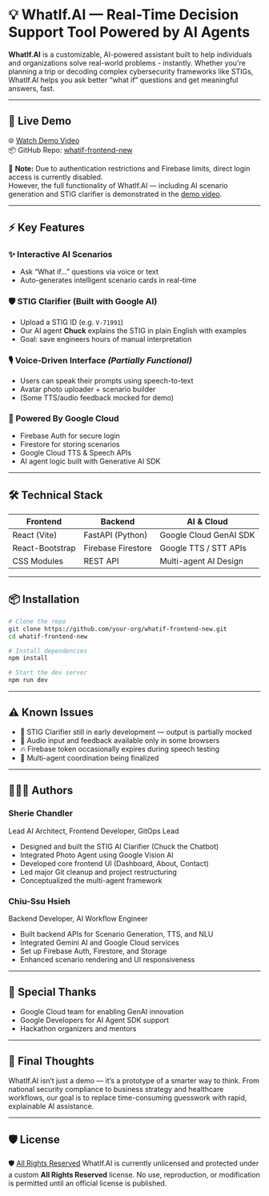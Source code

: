 
# 💡 WhatIf.AI — Real-Time Decision Support Tool Powered by AI Agents

**WhatIf.AI** is a customizable, AI-powered assistant built to help individuals and organizations solve real-world problems - instantly. Whether you're planning a trip or decoding complex cybersecurity frameworks like STIGs, WhatIf.AI helps you ask better “what if” questions and get meaningful answers, fast.

---

## 🚀 Live Demo

🌐 [Watch Demo Video](https://youtu.be/gO2sST58LZU?si=YFqsFDzK7xRzzCQp)  
📦 GitHub Repo: [whatif-frontend-new](https://github.com/Bi-nary-Genius/autonomates-gc-adk.git)

🔐 **Note:** Due to authentication restrictions and Firebase limits, direct login access is currently disabled.  
However, the full functionality of WhatIf.AI — including AI scenario generation and STIG clarifier is demonstrated in the [demo video](https://youtu.be/gO2sST58LZU?si=YFqsFDzK7xRzzCQp).


---

## ⚡ Key Features

### ✨ Interactive AI Scenarios
- Ask “What if…” questions via voice or text
- Auto-generates intelligent scenario cards in real-time

### 🛡️ STIG Clarifier (Built with Google AI)
- Upload a STIG ID (e.g. `V-71991`)
- Our AI agent **Chuck** explains the STIG in plain English with examples
- Goal: save engineers hours of manual interpretation

### 🎙️ Voice-Driven Interface *(Partially Functional)*
- Users can speak their prompts using speech-to-text
- Avatar photo uploader + scenario builder
- (Some TTS/audio feedback mocked for demo)

### 🔐 Powered By Google Cloud
- Firebase Auth for secure login  
- Firestore for storing scenarios  
- Google Cloud TTS & Speech APIs  
- AI agent logic built with Generative AI SDK  

---

## 🛠️ Technical Stack

| Frontend          | Backend            | AI & Cloud               |
|------------------|--------------------|--------------------------|
| React (Vite)     | FastAPI (Python)   | Google Cloud GenAI SDK   |
| React-Bootstrap  | Firebase Firestore | Google TTS / STT APIs    |
| CSS Modules      | REST API           | Multi-agent AI Design    |

---

## 📦 Installation

```bash
# Clone the repo
git clone https://github.com/your-org/whatif-frontend-new.git
cd whatif-frontend-new

# Install dependencies
npm install

# Start the dev server
npm run dev
````

---

## ⚠️ Known Issues

* 🔧 STIG Clarifier still in early development — output is partially mocked
* 🎤 Audio input and feedback available only in some browsers
* 🔥 Firebase token occasionally expires during speech testing
* 👥 Multi-agent coordination being finalized

---

## 👩🏽‍💻 Authors

### Sherie Chandler

Lead AI Architect, Frontend Developer, GitOps Lead

* Designed and built the STIG AI Clarifier (Chuck the Chatbot)
* Integrated Photo Agent using Google Vision AI
* Developed core frontend UI (Dashboard, About, Contact)
* Led major Git cleanup and project restructuring
* Conceptualized the multi-agent framework

### Chiu-Ssu Hsieh

Backend Developer, AI Workflow Engineer

* Built backend APIs for Scenario Generation, TTS, and NLU
* Integrated Gemini AI and Google Cloud services
* Set up Firebase Auth, Firestore, and Storage
* Enhanced scenario rendering and UI responsiveness

---

## 🙌 Special Thanks

* Google Cloud team for enabling GenAI innovation
* Google Developers for AI Agent SDK support
* Hackathon organizers and mentors

---

## 🏁 Final Thoughts

WhatIf.AI isn’t just a demo — it’s a prototype of a smarter way to think.
From national security compliance to business strategy and healthcare workflows,
our goal is to replace time-consuming guesswork with rapid, explainable AI assistance.

---

## 🛡️ License

🛡️ [All Rights Reserved](https://img.shields.io/badge/license-All--Rights--Reserved-red.svg)
WhatIf.AI is currently unlicensed and protected under a custom **All Rights Reserved** license.
No use, reproduction, or modification is permitted until an official license is published.


